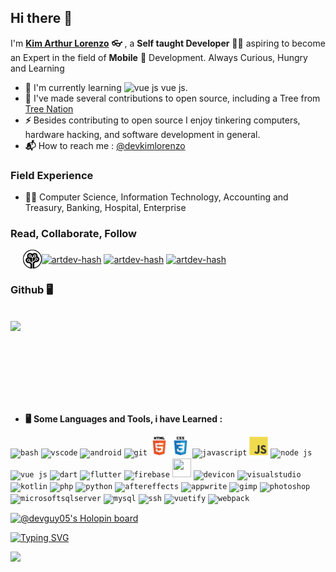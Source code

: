 ### <h2>**Hi there** **:wave:**</h2>
I'm **[Kim Arthur Lorenzo](https://www.lorenzokimarthur.com/)** **:eyeglasses:** , a **Self taught Developer** :man_technologist: aspiring to become an Expert in the field of **Mobile** :iphone: Development. Always Curious, Hungry and Learning 
<br>

- **:telescope:** I'm currently learning <img src="https://www.vectorlogo.zone/logos/vuejs/vuejs-icon.svg" alt="vue js" width="13" height="12"/> vue js. 
- **:seedling:** I've made several contributions to open source, including a Tree from <a href="https://tree-nation.com/trees/view/4050126" target="blank"> Tree Nation </a>
- **:zap:** Besides contributing to open source I enjoy tinkering computers, hardware hacking, and software development in general.
- **:mailbox_with_mail:** How to reach me : [@devkimlorenzo](https://twitter.com/devkimlorenzo)

### Field Experience

- **:man_technologist:** Computer Science, Information Technology, Accounting and Treasury, Banking, Hospital, Enterprise

### Read, Collaborate, Follow

&nbsp;&nbsp;&nbsp;&nbsp; <a href="https://tree-nation.com/trees/view/4050126" target="blank"><img align="center" src="./src/img/treenation.png" alt="artdev-hash" height="30" width="30" /><a href="https://www.lorenzokimarthur.com/" target="blank"><img align="center" src="https://cdn.jsdelivr.net/npm/simple-icons@3.0.1/icons/vue-dot-js.svg" alt="artdev-hash" height="30" width="40" /></a>
         <a href="https://dev.to/artdevhash" target="blank"><img align="center" src="https://cdn.jsdelivr.net/npm/simple-icons@3.0.1/icons/dev-dot-to.svg" alt="artdev-hash" height="30" width="40" /></a>  <a href="https://twitter.com/devkimlorenzo" target="blank"><img align="center" src="https://cdn.jsdelivr.net/npm/simple-icons@3.0.1/icons/twitter.svg" alt="artdev-hash" height="30" width="40" /></a>

### Github **:desktop_computer:**
<br>
    <a href="https://github.com/anuraghazra/github-readme-stats" title="Go to Source">
      <img align="left" width=390 src="https://github-readme-stats.vercel.app/api?username=artdev-hash&show_icons=true&theme=ocean_dark&border_color=61dafb&hide_border=true" />
    </a>
    
<br><br><br><br><br><br><br>


- **:desktop_computer:** **Some Languages and Tools, i have Learned :**

<code><img src="https://www.vectorlogo.zone/logos/gnu_bash/gnu_bash-icon.svg" alt="bash" width="40" height="40"/></code>
<code><img src="https://www.vectorlogo.zone/logos/visualstudio_code/visualstudio_code-icon.svg" alt="vscode" width="30" height="30"/></code>
<code><img src="https://raw.githubusercontent.com/artdev-hash/devicon/master/icons/androidstudio/androidstudio-original.svg" alt="android" width="30" height="30"/></code>
<code><img src="https://www.vectorlogo.zone/logos/git-scm/git-scm-icon.svg" alt="git" width="30" height="30"/></code>
<code><img src="https://raw.githubusercontent.com/devicons/devicon/master/icons/html5/html5-original-wordmark.svg" alt="html5" width="30" height="30"/></code>
<code><img src="https://raw.githubusercontent.com/devicons/devicon/master/icons/css3/css3-original-wordmark.svg" alt="css3" width="30" height="30"/></code>
<code><img src="https://www.vectorlogo.zone/logos/dotnet/dotnet-icon.svg" alt="javascript" width="30" height="30"/></code>
<code><img src="https://raw.githubusercontent.com/devicons/devicon/master/icons/javascript/javascript-original.svg" alt="javascript" width="30" height="30"/></code>
<code><img src="https://www.vectorlogo.zone/logos/nodejs/nodejs-icon.svg" alt="node js" width="30" height="30"/></code>
<code><img src="https://www.vectorlogo.zone/logos/vuejs/vuejs-icon.svg" alt="vue js" width="30" height="30"/></code>
<code><img src="https://www.vectorlogo.zone/logos/dartlang/dartlang-icon.svg" alt="dart" width="30" height="30"/></code>
<code><img src="https://www.vectorlogo.zone/logos/flutterio/flutterio-icon.svg" alt="flutter" width="30" height="30"/></code>
<code><img src="https://www.vectorlogo.zone/logos/firebase/firebase-icon.svg" alt="firebase" width="30" height="30"/></code>
<code><img src="https://raw.githubusercontent.com/artdev-hash/devicon/master/icons/wordpress/wordpress-plain.svg" width="30" height="30"></code>
<code><img src="https://raw.githubusercontent.com/artdev-hash/devicon/master/icons/devicon/devicon-original.svg" alt="devicon" width="30" height="30"></code>
<code><img src="https://raw.githubusercontent.com/artdev-hash/devicon/master/icons/visualstudio/visualstudio-plain.svg" alt="visualstudio" width="30" height="30"></code>
<code><img src="https://raw.githubusercontent.com/artdev-hash/devicon/master/icons/kotlin/kotlin-original.svg" alt="kotlin" width="30" height="30"></code>
<code><img src="https://raw.githubusercontent.com/artdev-hash/devicon/master/icons/php/php-original.svg" alt="php" width="30" height="30"></code>
<code><img src="https://raw.githubusercontent.com/artdev-hash/devicon/master/icons/python/python-original.svg" alt="python" width="30" height="30"></code>
<code><img src="https://raw.githubusercontent.com/artdev-hash/devicon/master/icons/aftereffects/aftereffects-plain.svg" alt="aftereffects" width="30" height="30"></code>
<code><img src="https://raw.githubusercontent.com/artdev-hash/devicon/master/icons/appwrite/appwrite-original.svg" alt="appwrite" width="30" height="30"></code>
<code><img src="https://raw.githubusercontent.com/artdev-hash/devicon/master/icons/gimp/gimp-original.svg" alt="gimp" width="30" height="30"></code>
<code><img src="https://raw.githubusercontent.com/artdev-hash/devicon/master/icons/photoshop/photoshop-plain.svg" alt="photoshop" width="30" height="30"></code>
<code><img src="https://raw.githubusercontent.com/artdev-hash/devicon/master/icons/microsoftsqlserver/microsoftsqlserver-plain-wordmark.svg" alt="microsoftsqlserver" width="30" height="30"></code>
<code><img src="https://raw.githubusercontent.com/artdev-hash/devicon/master/icons/mysql/mysql-plain-wordmark.svg" alt="mysql" width="30" height="30"></code>
<code><img src="https://raw.githubusercontent.com/artdev-hash/devicon/master/icons/ssh/ssh-original-wordmark.svg" alt="ssh" width="30" height="30"></code>
<code><img src="https://raw.githubusercontent.com/artdev-hash/devicon/master/icons/vuetify/vuetify-original.svg" alt="vuetify" width="30" height="30"></code>
<code><img src="https://raw.githubusercontent.com/artdev-hash/devicon/master/icons/webpack/webpack-original.svg" alt="webpack" width="30" height="30"></code>

[![@devguy05's Holopin board](https://holopin.io/api/user/board?user=devguy05)](https://holopin.io/@devguy05)

[![Typing SVG](https://readme-typing-svg.demolab.com?font=Fira+Code&pause=1000&color=188AF7FF&width=435&lines=Developer;Curious%2C+Hungry%2C+Learner;Technology%2C+Finance%2C+Investing)](https://git.io/typing-svg)

<p align="left"><img src="https://komarev.com/ghpvc/?username=artdev-hashf&color=blue&style=flat-square&label=Profile Views"/></p>

